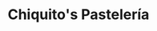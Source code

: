---
title: "Chiquito's Pastelería"
url: /ciudad-guayana-puerto-ordaz/chiquitos-pasteleria/
shop: panadería
---
